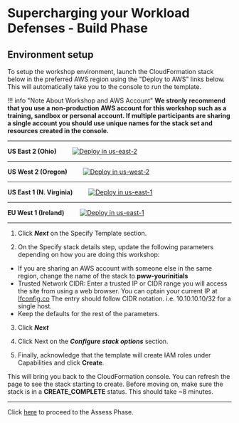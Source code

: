 # Supercharging your Workload Defenses - Build Phase

## Environment setup

To setup the workshop environment, launch the CloudFormation stack below in the preferred AWS region using the "Deploy to AWS" links below. This will automatically take you to the console to run the template.

!!! info "Note About Workshop and AWS Account"
    __We stronly recommend that you use a non-production AWS account for this workshop such as a training, sandbox or personal account. If multiple participants are sharing a single account you should use unique names for the stack set and resources created in the console.__

---

**US East 2 (Ohio)** &nbsp; &nbsp; &nbsp; &nbsp;
<a href="https://console.aws.amazon.com/cloudformation/home?region=us-east-2#/stacks/new?stackName=pww&templateURL=https://s3.amazonaws.com/protecting-workloads-workshop/public/artifacts/pww-workshop-env-build-builder.yml" target="_blank">![Deploy in us-east-2](/images/deploy-to-aws.png)</a>

---

**US West 2 (Oregon)** &nbsp; &nbsp; &nbsp; &nbsp; 
<a href="https://console.aws.amazon.com/cloudformation/home?region=us-west-2#/stacks/new?stackName=pww&templateURL=https://s3.amazonaws.com/protecting-workloads-workshop/public/artifacts/pww-workshop-env-build-builder.yml" target="_blank">![Deploy in us-west-2](/images/deploy-to-aws.png)</a>

---

**US East 1 (N. Virginia)** &nbsp; &nbsp; &nbsp; &nbsp;
<a href="https://console.aws.amazon.com/cloudformation/home?region=us-east-1#/stacks/new?stackName=pww&templateURL=https://s3.amazonaws.com/protecting-workloads-workshop/public/artifacts/pww-workshop-env-build-builder.yml" target="_blank">![Deploy in us-east-1](/images/deploy-to-aws.png)</a>

---

**EU West 1 (Ireland)** &nbsp; &nbsp; &nbsp; &nbsp;
<a href="https://console.aws.amazon.com/cloudformation/home?region=eu-west-1#/stacks/new?stackName=pww&templateURL=https://s3.amazonaws.com/protecting-workloads-workshop/public/artifacts/pww-workshop-env-build-builder.yml" target="_blank">![Deploy in us-east-1](/images/deploy-to-aws.png)</a>

---

1. Click ***Next*** on the Specify Template section.

2. On the Specify stack details step, update the following parameters depending on how you are doing this workshop:

- If you are sharing an AWS account with someone else in the same region, change the name of the stack to __pww-yourinitials__
- Trusted Network CIDR: Enter a trusted IP or CIDR range you will access the site from using a web browser. You can optain your current IP at <a href="https://ifconfig.co/" target="_blank">Ifconfig.co</a> The entry should follow CIDR notation. i.e. 10.10.10.10/32 for a single host.
- Keep the defaults for the rest of the parameters.

3. Click ***Next***

4. Click Next on the ***Configure stack options*** section.

5. Finally, acknowledge that the template will create IAM roles under Capabilities and click **Create**.

This will bring you back to the CloudFormation console. You can refresh the page to see the stack starting to create. Before moving on, make sure the stack is in a __CREATE_COMPLETE__ status. This should take ~8 minutes.

---

Click [here](./assess.md) to proceed to the Assess Phase.
